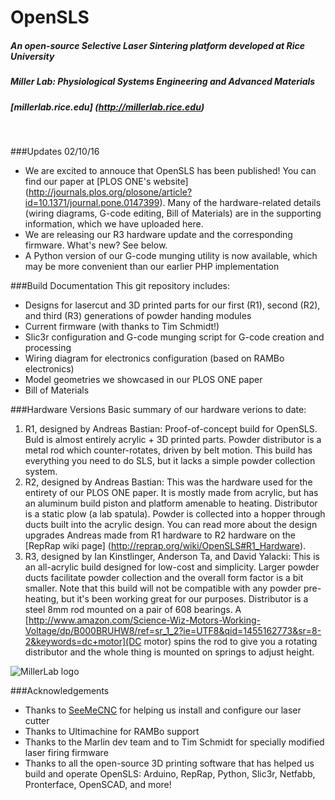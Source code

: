 # OpenSLS

##### An open-source Selective Laser Sintering platform developed at Rice University
##### Miller Lab: Physiological Systems Engineering and Advanced Materials
##### [millerlab.rice.edu] (http://millerlab.rice.edu)
&nbsp;

###Updates 02/10/16

- We are excited to annouce that OpenSLS has been published! You can find our paper at [PLOS ONE's website] (http://journals.plos.org/plosone/article?id=10.1371/journal.pone.0147399).
Many of the hardware-related details (wiring diagrams, G-code editing, Bill of Materials) are in the supporting information, which we have uploaded here.  
- We are releasing our R3 hardware update and the corresponding firmware. What's new? See below.
- A Python version of our G-code munging utility is now available, which may be more convenient than our earlier PHP implementation

###Build Documentation
This git repository includes:
- Designs for lasercut and 3D printed parts for our first (R1), second (R2), and third (R3) generations of powder handing modules
- Current firmware (with thanks to Tim Schmidt!)
- Slic3r configuration and G-code munging script for G-code creation and processing
- Wiring diagram for electronics configuration (based on RAMBo electronics)
- Model geometries we showcased in our PLOS ONE paper
- Bill of Materials

###Hardware Versions
Basic summary of our hardware verions to date:

1. R1, designed by Andreas Bastian: Proof-of-concept build for OpenSLS. Buld is almost entirely acrylic + 3D printed parts. Powder distributor is a metal rod which counter-rotates, driven by belt motion. This build has everything you need to do SLS, but it lacks a simple powder collection system.
2. R2, designed by Andreas Bastian: This was the hardware used for the entirety of our PLOS ONE paper. It is mostly made from acrylic, but has an aluminum build piston and platform amenable to heating. Distributor is a static plow (a lab spatula). Powder is collected into a hopper through ducts built into the acrylic design.
You can read more about the design upgrades Andreas made from R1 hardware to R2 hardware on the [RepRap wiki page] (http://reprap.org/wiki/OpenSLS#R1_Hardware). 
3. R3, designed by Ian Kinstlinger, Anderson Ta, and David Yalacki: This is an all-acrylic build designed for low-cost and simplicity. Larger powder ducts facilitate powder collection and the overall form factor is a bit smaller. Note that this build will not be compatible with any powder pre-heating, but it's been working great for our purposes. Distributor is a steel 8mm rod mounted on a pair of 608 bearings. A [http://www.amazon.com/Science-Wiz-Motors-Working-Voltage/dp/B000BRUHW8/ref=sr_1_2?ie=UTF8&qid=1455162773&sr=8-2&keywords=dc+motor](DC motor) spins the rod to give you a rotating distributor and the whole thing is mounted on springs to adjust height.



![MillerLab logo](https://github.com/MillerLabFTW/OpenSLS/blob/master/MillerLab_logo.jpg)

###Acknowledgements
- Thanks to [SeeMeCNC](http://www.seemecnc.com/) for helping us install and configure our laser cutter
- Thanks to Ultimachine for RAMBo support
- Thanks to the Marlin dev team and to Tim Schmidt for specially modified laser firing firmware
- Thanks to all the open-source 3D printing software that has helped us build and operate OpenSLS: Arduino, RepRap, Python, Slic3r, Netfabb, Pronterface, OpenSCAD, and more!